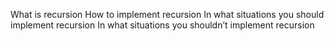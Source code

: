 What is recursion How to implement recursion In what situations you should implement recursion In what situations you shouldn’t implement recursion